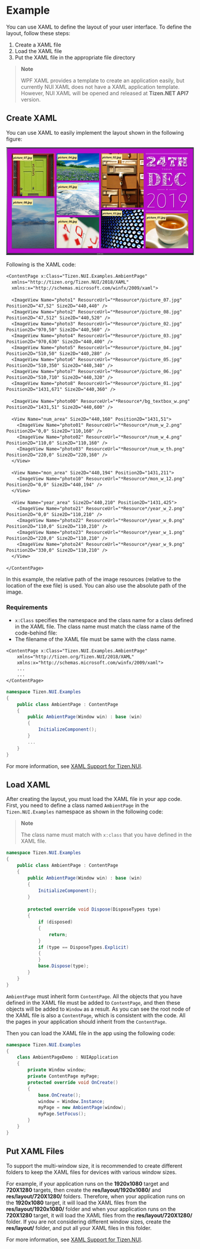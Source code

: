 # Example
You can use XAML to define the layout of your user interface. To define the layout, follow these steps:
1. Create a XAML file
2. Load the XAML file
3. Put the XAML file in the appropriate file directory

> **Note**
> 
> WPF XAML provides a template to create an application easily, but currently NUI XAML does not have a XAML application template. However, NUI XAML will be opened and released at **Tizen.NET API7** version.

## Create XAML
You can use XAML to easily implement the layout shown in the following figure:

![AmbientPage](./media/AmbientPage.PNG)

Following is the XAML code:

``` xaml
<ContentPage x:Class="Tizen.NUI.Examples.AmbientPage"
  xmlns="http://tizen.org/Tizen.NUI/2018/XAML"
  xmlns:x="http://schemas.microsoft.com/winfx/2009/xaml">

  <ImageView Name="photo1" ResourceUrl="*Resource*/picture_07.jpg" Position2D="47,52" Size2D="440,440" />
  <ImageView Name="photo2" ResourceUrl="*Resource*/picture_08.jpg" Position2D="47,512" Size2D="440,520" />
  <ImageView Name="photo3" ResourceUrl="*Resource*/picture_02.jpg" Position2D="970,50" Size2D="440,560" />
  <ImageView Name="photo4" ResourceUrl="*Resource*/picture_03.jpg" Position2D="970,630" Size2D="440,400" />
  <ImageView Name="photo5" ResourceUrl="*Resource*/picture_04.jpg" Position2D="510,50" Size2D="440,280" />
  <ImageView Name="photo6" ResourceUrl="*Resource*/picture_05.jpg" Position2D="510,350" Size2D="440,340" />
  <ImageView Name="photo7" ResourceUrl="*Resource*/picture_06.jpg" Position2D="510,710" Size2D="440,320" />
  <ImageView Name="photo8" ResourceUrl="*Resource*/picture_01.jpg" Position2D="1431,671" Size2D="440,360" />
  
  <ImageView Name="photo00" ResourceUrl="*Resource*/bg_textbox_w.png" Position2D="1431,51" Size2D="440,600" />

  <View Name="num_area" Size2D="440,160" Position2D="1431,51">
    <ImageView Name="photo01" ResourceUrl="*Resource*/num_w_2.png" Position2D="0,0" Size2D="110,160" />
    <ImageView Name="photo02" ResourceUrl="*Resource*/num_w_4.png" Position2D="110,0" Size2D="110,160" />
    <ImageView Name="photo03" ResourceUrl="*Resource*/num_w_th.png" Position2D="220,0" Size2D="220,160" />
  </View>

  <View Name="mon_area" Size2D="440,194" Position2D="1431,211">
    <ImageView Name="photo10" ResourceUrl="*Resource*/mon_w_12.png" Position2D="0,0" Size2D="440,194" />
  </View>

  <View Name="year_area" Size2D="440,210" Position2D="1431,425">
    <ImageView Name="photo21" ResourceUrl="*Resource*/year_w_2.png" Position2D="0,0" Size2D="110,210" />
    <ImageView Name="photo22" ResourceUrl="*Resource*/year_w_0.png" Position2D="110,0" Size2D="110,210" />
    <ImageView Name="photo23" ResourceUrl="*Resource*/year_w_1.png" Position2D="220,0" Size2D="110,210" />
    <ImageView Name="photo24" ResourceUrl="*Resource*/year_w_9.png" Position2D="330,0" Size2D="110,210" />
  </View>

</ContentPage>
```

In this example, the relative path of the image resources (relative to the location of the exe file) is used. You can also use the absolute path of the image.

### Requirements
- `x:Class` specifies the namespace and the class name for a class defined in the XAML file. The class name must match the class name of the code-behind file:
- The filename of the XAML file must be same with the class name.

``` xaml
<ContentPage x:Class="Tizen.NUI.Examples.AmbientPage"
    xmlns="http://tizen.org/Tizen.NUI/2018/XAML"
    xmlns:x="http://schemas.microsoft.com/winfx/2009/xaml">
    ...
    ...
</ContentPage>
```

``` csharp
namespace Tizen.NUI.Examples
{
    public class AmbientPage : ContentPage
    {
        public AmbientPage(Window win) : base (win)
        {
            InitializeComponent();
        }
        ...
    }
}
```
For more information, see [XAML Support for Tizen.NUI](./getting-started-with-nui-xaml.md).


## Load XAML
After creating the layout, you must load the XAML file in your app code.
First, you need to define a class named `AmbientPage` in the `Tizen.NUI.Examples` namespace as shown in the following code:
> **Note**
>
> The class name must match with `x:class` that you have defined in the XAML file.

``` csharp
namespace Tizen.NUI.Examples
{
    public class AmbientPage : ContentPage
    {
        public AmbientPage(Window win) : base (win)
        {
            InitializeComponent();
        }

        protected override void Dispose(DisposeTypes type)
        {
            if (disposed)
            {
                return;
            }
            if (type == DisposeTypes.Explicit)
            {
            }
            base.Dispose(type);
        }
    }
}
```

`AmbientPage` must inherit form `ContentPage`. All the objects that you have defined in the XAML file must be added to `ContentPage`, and then these objects will be added to `Window` as a result. As you can see the root node of the XAML file is also a `ContentPage`, which is consistent with the code. All the pages in your application should inherit from the `ContentPage`.

Then you can load the XAML file in the app using the following code:

``` csharp
namespace Tizen.NUI.Examples
{
    class AmbientPageDemo : NUIApplication
    {
        private Window window;
        private ContentPage myPage;
        protected override void OnCreate()
        {
            base.OnCreate();
            window = Window.Instance;
            myPage = new AmbientPage(window);
            myPage.SetFocus();
        }
    }
}
```

## Put XAML Files
To support the multi-window size, it is recommended to create different folders to keep the XAML files for devices with various window sizes.

For example, if your application runs on the **1920x1080** target and **720X1280** targets, then create the **res/layout/1920x1080/** and **res/layout/720X1280/** folders.
Therefore, when your application runs on the **1920x1080** target, it will load the XAML files from the **res/layout/1920x1080/** folder and when your application runs on the **720X1280** target, it will load the XAML files from the **res/layout/720X1280/** folder.
If you are not considering different window sizes, create the **res/layout/** folder, and put all your XAML files in this folder.

For more information, see [XAML Support for Tizen.NUI](./getting-started-with-nui-xaml.md).
